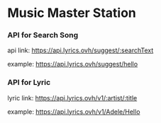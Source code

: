 # Music Master Station
### API for Search Song
api link: https://api.lyrics.ovh/suggest/:searchText

example: https://api.lyrics.ovh/suggest/hello

### API for Lyric
lyric link: https://api.lyrics.ovh/v1/:artist/:title

example: https://api.lyrics.ovh/v1/Adele/Hello
